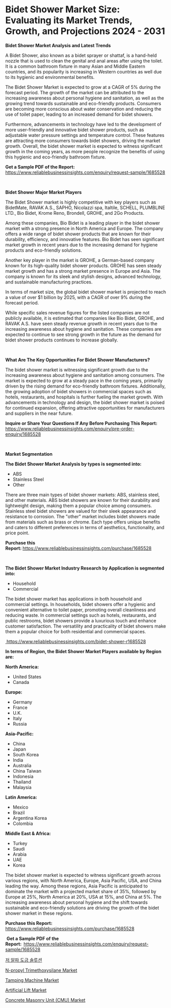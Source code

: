 <p><h1>Bidet Shower Market Size: Evaluating its Market Trends, Growth, and Projections 2024 - 2031</h1></p><p><strong>Bidet Shower Market Analysis and Latest Trends</strong></p>
<p><p>A Bidet Shower, also known as a bidet sprayer or shattaf, is a hand-held nozzle that is used to clean the genital and anal areas after using the toilet. It is a common bathroom fixture in many Asian and Middle Eastern countries, and its popularity is increasing in Western countries as well due to its hygienic and environmental benefits.</p><p>The Bidet Shower Market is expected to grow at a CAGR of 5% during the forecast period. The growth of the market can be attributed to the increasing awareness about personal hygiene and sanitation, as well as the growing trend towards sustainable and eco-friendly products. Consumers are becoming more conscious about water conservation and reducing the use of toilet paper, leading to an increased demand for bidet showers.</p><p>Furthermore, advancements in technology have led to the development of more user-friendly and innovative bidet shower products, such as adjustable water pressure settings and temperature control. These features are attracting more consumers towards bidet showers, driving the market growth. Overall, the bidet shower market is expected to witness significant growth in the coming years, as more people recognize the benefits of using this hygienic and eco-friendly bathroom fixture.</p></p>
<p><strong>Get a Sample PDF of the Report:&nbsp;</strong> <a href="https://www.reliablebusinessinsights.com/enquiry/request-sample/1685528">https://www.reliablebusinessinsights.com/enquiry/request-sample/1685528</a></p>
<p>&nbsp;</p>
<p><strong>Bidet Shower Major Market Players</strong></p>
<p><p>The Bidet Shower market is highly competitive with key players such as BidetMate, RAVAK A.S., SAPHO, Nicolazzi spa, Italtile, SCHELL, PLUMBLINE LTD., Bio Bidet, Krome Reno, Brondell, GROHE, and 2Go Products. </p><p>Among these companies, Bio Bidet is a leading player in the bidet shower market with a strong presence in North America and Europe. The company offers a wide range of bidet shower products that are known for their durability, efficiency, and innovative features. Bio Bidet has seen significant market growth in recent years due to the increasing demand for hygiene products and eco-friendly solutions. </p><p>Another key player in the market is GROHE, a German-based company known for its high-quality bidet shower products. GROHE has seen steady market growth and has a strong market presence in Europe and Asia. The company is known for its sleek and stylish designs, advanced technology, and sustainable manufacturing practices. </p><p>In terms of market size, the global bidet shower market is projected to reach a value of over $1 billion by 2025, with a CAGR of over 9% during the forecast period. </p><p>While specific sales revenue figures for the listed companies are not publicly available, it is estimated that companies like Bio Bidet, GROHE, and RAVAK A.S. have seen steady revenue growth in recent years due to the increasing awareness about hygiene and sanitation. These companies are expected to continue to see strong growth in the future as the demand for bidet shower products continues to increase globally.</p></p>
<p>&nbsp;</p>
<p><strong>What Are The Key Opportunities For Bidet Shower Manufacturers?</strong></p>
<p><p>The bidet shower market is witnessing significant growth due to the increasing awareness about hygiene and sanitation among consumers. The market is expected to grow at a steady pace in the coming years, primarily driven by the rising demand for eco-friendly bathroom fixtures. Additionally, the growing adoption of bidet showers in commercial spaces such as hotels, restaurants, and hospitals is further fueling the market growth. With advancements in technology and design, the bidet shower market is poised for continued expansion, offering attractive opportunities for manufacturers and suppliers in the near future.</p></p>
<p><strong>Inquire or Share Your Questions If Any Before Purchasing This Report:</strong> <a href="https://www.reliablebusinessinsights.com/enquiry/pre-order-enquiry/1685528">https://www.reliablebusinessinsights.com/enquiry/pre-order-enquiry/1685528</a></p>
<p>&nbsp;</p>
<p><strong>Market Segmentation</strong></p>
<p><strong>The Bidet Shower Market Analysis by types is segmented into:</strong></p>
<p><ul><li>ABS</li><li>Stainless Steel</li><li>Other</li></ul></p>
<p><p>There are three main types of bidet shower markets: ABS, stainless steel, and other materials. ABS bidet showers are known for their durability and lightweight design, making them a popular choice among consumers. Stainless steel bidet showers are valued for their sleek appearance and resistance to corrosion. The "other" market includes bidet showers made from materials such as brass or chrome. Each type offers unique benefits and caters to different preferences in terms of aesthetics, functionality, and price point.</p></p>
<p><strong>Purchase this Report:&nbsp;</strong><a href="https://www.reliablebusinessinsights.com/purchase/1685528">https://www.reliablebusinessinsights.com/purchase/1685528</a></p>
<p>&nbsp;</p>
<p><strong>The Bidet Shower Market Industry Research by Application is segmented into:</strong></p>
<p><ul><li>Household</li><li>Commercial</li></ul></p>
<p><p>The bidet shower market has applications in both household and commercial settings. In households, bidet showers offer a hygienic and convenient alternative to toilet paper, promoting overall cleanliness and reducing waste. In commercial settings such as hotels, restaurants, and public restrooms, bidet showers provide a luxurious touch and enhance customer satisfaction. The versatility and practicality of bidet showers make them a popular choice for both residential and commercial spaces.</p></p>
<p><a href="https://www.reliablebusinessinsights.com/bidet-shower-r1685528">&nbsp;https://www.reliablebusinessinsights.com/bidet-shower-r1685528</a></p>
<p><strong>In terms of Region, the Bidet Shower Market Players available by Region are:</strong></p>
<p>
    <p> <strong> North America: </strong>
        <ul>
            <li>United States</li>
            <li>Canada</li>
        </ul>
        </p> 
    <p> <strong> Europe: </strong>
        <ul>
            <li>Germany</li>
            <li>France</li>
            <li>U.K.</li>
            <li>Italy</li>
            <li>Russia</li>
        </ul>
        </p> 
    <p> <strong> Asia-Pacific: </strong>
        <ul>
            <li>China</li>
            <li>Japan</li>
            <li>South Korea</li>
            <li>India</li>
            <li>Australia</li>
            <li>China Taiwan</li>
            <li>Indonesia</li>
            <li>Thailand</li>
            <li>Malaysia</li>
        </ul>
        </p> 
    <p> <strong> Latin America: </strong>
        <ul>
            <li>Mexico</li>
            <li>Brazil</li>
            <li>Argentina Korea</li>
            <li>Colombia</li>
        </ul>
        </p> 
    <p> <strong> Middle East & Africa: </strong>
        <ul>
            <li>Turkey</li>
            <li>Saudi</li>
            <li>Arabia</li>
            <li>UAE</li>
            <li>Korea</li>
        </ul>
    </p>
    </p>
<p><p>The bidet shower market is expected to witness significant growth across various regions, with North America, Europe, Asia Pacific, USA, and China leading the way. Among these regions, Asia Pacific is anticipated to dominate the market with a projected market share of 35%, followed by Europe at 25%, North America at 20%, USA at 15%, and China at 5%. The increasing awareness about personal hygiene and the shift towards sustainable and eco-friendly solutions are driving the growth of the bidet shower market in these regions.</p></p>
<p><strong>Purchase this Report: </strong><a href="https://www.reliablebusinessinsights.com/purchase/1685528">https://www.reliablebusinessinsights.com/purchase/1685528</a></p>
<p>&nbsp;<strong>Get a Sample PDF of the Report:&nbsp;&nbsp;</strong><a href="https://www.reliablebusinessinsights.com/enquiry/request-sample/1685528">https://www.reliablebusinessinsights.com/enquiry/request-sample/1685528</a></p>
<p><strong></strong></p>
<p><p><a href="https://github.com/fernandotryO5lson96765/Market-Research-Report-List-2/blob/main/1880554146774.md">저 알파 도금 솔루션</a></p><p><a href="https://github.com/wnxtvsgd56/Market-Research-Report-List-1/blob/main/n-propyl-trimethoxysilane-market.md">N-propyl Trimethoxysilane Market</a></p><p><a href="https://issuu.com/reportprime-2/docs/tamping-machine-market-size-2030.pptx">Tamping Machine Market</a></p><p><a href="https://issuu.com/reportprime-2/docs/artificial-lift-market-size-2030.pptx">Artificial Lift Market</a></p><p><a href="https://github.com/crlaem461/Market-Research-Report-List-1/blob/main/concrete-masonry-unit-cmu-market.md">Concrete Masonry Unit (CMU) Market</a></p></p>